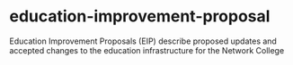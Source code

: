 # education-improvement-proposal
Education Improvement Proposals (EIP) describe proposed updates and accepted changes to the education infrastructure for the Network College
